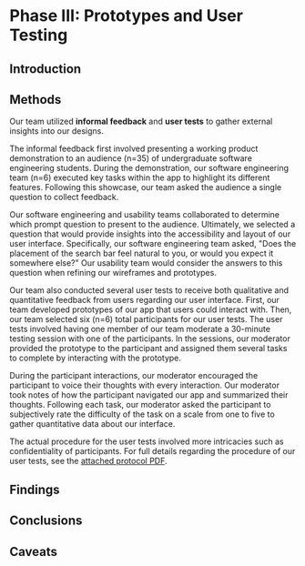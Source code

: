 # Phase III: Prototypes and User Testing

## Introduction

<!-- !!! Describe the general problem that the project is trying to
solve and the focus of this interval of work !!! -->

## Methods

Our team utilized **informal feedback** and **user tests** to
gather external insights into our designs.

The informal feedback first involved presenting a working product demonstration to an audience (n=35) of undergraduate software engineering students. During the demonstration, our software engineering team (n=6) executed key tasks within the app to highlight its different features. Following this showcase, our team asked the audience a single question to collect feedback.

Our software engineering and usability teams collaborated to determine which prompt question to present to the audience. Ultimately, we selected a question that would provide insights into the accessibility and layout of our user interface. Specifically, our software engineering team asked, "Does the placement of the search bar feel natural to you, or would you expect it somewhere else?" Our usability team would consider the answers to this question when refining our wireframes and prototypes.

Our team also conducted several user tests to receive both qualitative
and quantitative feedback from users regarding our user interface.
First, our team developed prototypes of our app that users could
interact with. Then, our team selected six (n=6) total participants
for our user tests. The user tests involved having one member of our team
moderate a 30-minute testing session with one of the participants. In
the sessions, our moderator provided the prototype to the participant
and assigned them several tasks to complete by interacting with the
prototype.

During the participant interactions, our moderator encouraged the
participant to voice their thoughts with every interaction. Our
moderator took notes of how the participant navigated our app and
summarized their thoughts. Following each task, our moderator asked
the participant to subjectively rate the difficulty of the task on a
scale from one to five to gather quantitative data about our
interface.

The actual procedure for the user tests involved more intricacies such
as confidentiality of participants. For full details regarding the
procedure of our user tests, see the [attached protocol
PDF](protocol.pdf).

<!-- !!! Describe research methods you used to discover new insights,
which explains the purpose of each. Provide enough detail that someone
would be able to faithfully reproduce your research. Only include
research methods in here, not design documents/techniques/artifacts
!!! -->

## Findings

<!-- !!! For each research method, detail each of the findings to
clarify new discoveries of users' needs !!! -->

## Conclusions

<!-- !!! Discoveries derived from the methods and their findings.
Interpret how the findings translate into new insights into UX design
recommendations. Describe those recommendations and how they should
shape future work. In this section, include the new design
recommendations based on the latest user insights. !!! -->

## Caveats

<!-- !!! Considerations and/or limitations to the methods you chose
and the findings/conclusions drawn from them. In other words, give
warnings if there are limitations to your research such as not being
able to find enough users of a particular demographic, the methods not
being able to expose certain information, assumptions you made, etc.
!!! -->

